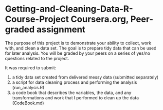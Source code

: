 # Getting-and-Cleaning-Data-R-Course-Project Coursera.org, Peer-graded assignment

The purpose of this project is to demonstrate your ability to collect, work with, and clean a data set. The goal is to prepare tidy data that can be used for later analysis. You will be graded by your peers on a series of yes/no questions related to the project.

It was required to submit: 
1) a tidy data set created from delivered messy data (submitted separately)
2) a script for data cleaning process and performing the analysis (run_analysis.R)
3) a code book that describes the variables, the data, and any transformations and work that I performed to clean up the data (CodeBook.md)

